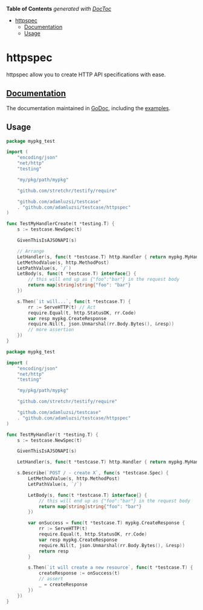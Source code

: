 <!-- START doctoc generated TOC please keep comment here to allow auto update -->
<!-- DON'T EDIT THIS SECTION, INSTEAD RE-RUN doctoc TO UPDATE -->
**Table of Contents**  *generated with [DocToc](https://github.com/thlorenz/doctoc)*

- [httpspec](#httpspec)
  - [Documentation](#documentation)
  - [Usage](#usage)

<!-- END doctoc generated TOC please keep comment here to allow auto update -->

# httpspec

httpspec allow you to create HTTP API specifications with ease.

## [Documentation](https://godoc.org/github.com/adamluzsi/testcase/httpspec)

The documentation maintained in [GoDoc](https://godoc.org/github.com/adamluzsi/testcase/httpspec), including the [examples](https://godoc.org/github.com/adamluzsi/testcase/httpspec#pkg-examples).

## Usage

```go
package mypkg_test

import (
	"encoding/json"
	"net/http"
	"testing"

	"my/pkg/path/mypkg"

	"github.com/stretchr/testify/require"

	"github.com/adamluzsi/testcase"
	. "github.com/adamluzsi/testcase/httpspec"
)

func TestMyHandlerCreate(t *testing.T) {
	s := testcase.NewSpec(t)

	GivenThisIsAJSONAPI(s)

	// Arrange
	LetHandler(s, func(t *testcase.T) http.Handler { return mypkg.MyHandler{} })
	LetMethodValue(s, http.MethodPost)
	LetPathValue(s, `/`)
	LetBody(s, func(t *testcase.T) interface{} {
		// this will end up as {"foo":"bar"} in the request body
		return map[string]string{"foo": "bar"}
	})

	s.Then(`it will...`, func(t *testcase.T) {
		rr := ServeHTTP(t) // Act
		require.Equal(t, http.StatusOK, rr.Code)
		var resp mypkg.CreateResponse
		require.Nil(t, json.Unmarshal(rr.Body.Bytes(), &resp))
		// more assertion
	})
}
```

```go
package mypkg_test

import (
	"encoding/json"
	"net/http"
	"testing"

	"my/pkg/path/mypkg"

	"github.com/stretchr/testify/require"

	"github.com/adamluzsi/testcase"
	. "github.com/adamluzsi/testcase/httpspec"
)

func TestMyHandler(t *testing.T) {
	s := testcase.NewSpec(t)

	GivenThisIsAJSONAPI(s)

	LetHandler(s, func(t *testcase.T) http.Handler { return mypkg.MyHandler{} })

	s.Describe(`POST / - create X`, func(s *testcase.Spec) {
		LetMethodValue(s, http.MethodPost)
		LetPathValue(s, `/`)

		LetBody(s, func(t *testcase.T) interface{} {
			// this will end up as {"foo":"bar"} in the request body
			return map[string]string{"foo": "bar"}
		})

		var onSuccess = func(t *testcase.T) mypkg.CreateResponse {
			rr := ServeHTTP(t)
			require.Equal(t, http.StatusOK, rr.Code)
			var resp mypkg.CreateResponse
			require.Nil(t, json.Unmarshal(rr.Body.Bytes(), &resp))
			return resp
		}

		s.Then(`it will create a new resource`, func(t *testcase.T) {
			createResponse := onSuccess(t)
			// assert
			_ = createResponse
		})
	})
}
```